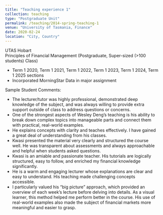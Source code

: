 ```yaml
---
title: "Teaching experience 1"
collection: teaching
type: "Postgraduate Unit"
permalink: /teaching/2014-spring-teaching-1
venue: "University of Tasmania, Finance"
date: 2020-02-24
location: "City, Country"
---
```


UTAS Hobart<br>
Principles of Financial Management (Postgraduate, Super-sized (>100 students) Class)
* Term 1 2020, Term 1 2021, Term 1 2022, Term 1 2023,  Term 1 2024, Term 1 2025 sections
* Incorporated MorningStar  Data in major assignment <br>

Sample Student Comments: <br>
* The lecturer/tutor was highly professional, demonstrated deep knowledge of the subject, and was always willing to provide extra support outside of class to address questions or concerns.
* One of the strongest aspects of Wesley Deng’s teaching is his ability to break down complex topics into manageable parts and connect them with practical, real-world examples.
* He explains concepts with clarity and teaches effectively. I have gained a great deal of understanding from his classes.
* Kwasi presented the material very clearly and structured the course well. He was transparent about assessments and always approachable and helpful when students asked questions.
* Kwasi is an amiable and passionate teacher. His tutorials are logically structured, easy to follow, and enriched my financial knowledge significantly.
* He is a warm and engaging lecturer whose explanations are clear and easy to understand. His teaching made challenging concepts accessible.
* I particularly valued his “big picture” approach, which provided an overview of each week’s lecture before delving into details. As a visual learner, this method helped me perform better in the course. His use of real-world examples also made the subject of financial markets more meaningful and easier to grasp.



